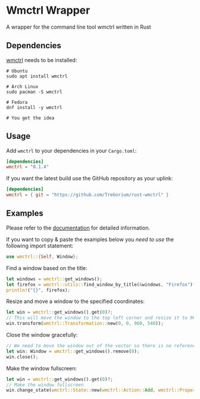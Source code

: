 # Wmctrl Wrapper 
A wrapper for the command line tool wmctrl written in Rust

## Dependencies

[wmctrl](https://www.freedesktop.org/wiki/Software/wmctrl/) needs to be installed: 

```shell
# Ubuntu
sudo apt install wmctrl

# Arch Linux
sudo pacman -S wmctrl

# Fedora 
dnf install -y wmctrl

# You get the idea
```

## Usage

Add `wmctrl` to your dependencies in your `Cargo.toml`:

```toml
[dependencies]
wmctrl = "0.1.4"
```

If you want the latest build use the GitHub repository as your uplink:
```toml
[dependencies]
wmctrl = { git = "https://github.com/Treborium/rust-wmctrl" }
```

## Examples

Please refer to the [documentation](https://docs.rs/wmctrl/latest/wmctrl/) for detailed information. 

If you want to copy & paste the examples below you _need to use_ the following import statement: 

```Rust
use wmctrl::{Self, Window};
```

Find a window based on the title:

```Rust
let windows = wmctrl::get_windows();
let firefox = wmctrl::utils::find_window_by_title(&windows, "Firefox")?;
println!("{}", firefox);
```

Resize and move a window to the specified coordinates:

``` Rust
let win = wmctrl::get_windows().get(0)?;
// This will move the window to the top left corner and resize it to 960x540
win.transform(wmctrl::Transformation::new(0, 0, 960, 540));
``` 

Close the window gracefully:

```Rust
// We need to move the window out of the vector so there is no reference left
let win: Window = wmctrl::get_windows().remove(0);
win.close();
```

Make the window fullscreen: 

```Rust
let win = wmctrl::get_windows().get(0)?;
// Make the window fullscreen
win.change_state(wmctrl::State::new(wmctrl::Action::Add, wmctrl::Property::Fullscreen));
```